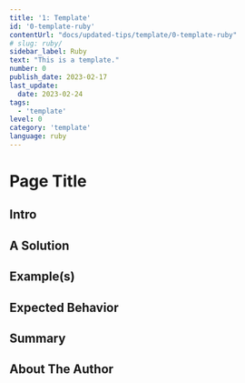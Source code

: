 ```yaml
---
title: '1: Template'
id: '0-template-ruby'
contentUrl: "docs/updated-tips/template/0-template-ruby"
# slug: ruby/
sidebar_label: Ruby
text: "This is a template."
number: 0
publish_date: 2023-02-17
last_update:
  date: 2023-02-24
tags:
  - 'template'
level: 0
category: 'template'
language: ruby
---
```


# Page Title

<!-- Create a page title that best explains your tip -->

## Intro

<!-- Write 1-3 paragraphs introducing a problem or use case, and what your tip will be teaching the reader -->

## A Solution

<!-- Write your solution which can be 1-2 paragraphs, a bulleted list or a combination of both -->

## Example(s)

<!-- Show your example solution in any of the following : paragraphs, a bulleted list, ordered and unordered lists and include images, code snippets -->

## Expected Behavior

<!-- Write your expected behavior of the solutions provided as 1-2 paragraphs, a bulleted list or a combination of both -->

## Summary

<!-- Write a summary of the key points listed above and conclude the tip. This should be 3-4 sentences. -->

## About The Author

<!-- Write a short bio, 2-3 sentences and include any links to contact you (LinkedIn, Twitter, website, etc) -->
